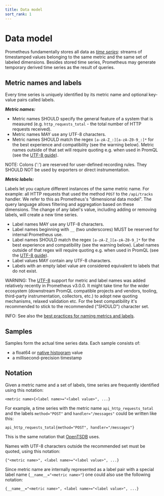 ```yaml
---
title: Data model
sort_rank: 1
---
```


# Data model

Prometheus fundamentally stores all data as [_time
series_](http://en.wikipedia.org/wiki/Time_series): streams of timestamped
values belonging to the same metric and the same set of labeled dimensions.
Besides stored time series, Prometheus may generate temporary derived time series
as the result of queries.

## Metric names and labels

Every time series is uniquely identified by its metric name and optional key-value pairs called labels.

***Metric names:***

* Metric names SHOULD specify the general feature of a system that is measured (e.g. `http_requests_total` - the total number of HTTP requests received).
* Metric names MAY use any UTF-8 characters.
* Metric names SHOULD match the regex `[a-zA-Z_:][a-zA-Z0-9_:]*` for the best experience and compatibility (see the warning below). Metric names outside of that set will require quoting e.g. when used in PromQL (see the [UTF-8 guide](../guides/utf8.md#querying)).

NOTE: Colons (':') are reserved for user-defined recording rules. They SHOULD NOT be used by exporters or direct instrumentation.

***Metric labels:***

Labels let you capture different instances of the same metric name. For example: all HTTP requests that used the method `POST` to the `/api/tracks` handler. We refer to this as Prometheus's "dimensional data model". The query language allows filtering and aggregation based on these dimensions. The change of any label's value, including adding or removing labels, will create a new time series.

* Label names MAY use any UTF-8 characters.
* Label names beginning with `__` (two underscores) MUST be reserved for internal Prometheus use.
* Label names SHOULD match the regex `[a-zA-Z_][a-zA-Z0-9_]*` for the best experience and compatibility (see the warning below). Label names outside of that regex will require quoting e.g. when used in PromQL (see the [UTF-8 guide](../guides/utf8.md#querying)).
* Label values MAY contain any UTF-8 characters.
* Labels with an empty label value are considered equivalent to labels that do not exist.

WARNING: The [UTF-8](../guides/utf8.md) support for metric and label names was added relatively recently in Prometheus v3.0.0. It might take time for the wider ecosystem (downstream PromQL compatible projects and vendors, tooling, third-party instrumentation, collectors, etc.) to adopt new quoting mechanisms, relaxed validation etc. For the best compatibility it's recommended to stick to the recommended ("SHOULD") character set.

INFO: See also the [best practices for naming metrics and labels](/docs/practices/naming/).

## Samples

Samples form the actual time series data. Each sample consists of:

* a float64 or [native histogram](https://prometheus.io/docs/specs/native_histograms/) value
* a millisecond-precision timestamp

## Notation

Given a metric name and a set of labels, time series are frequently identified
using this notation:

    <metric name>{<label name>="<label value>", ...}

For example, a time series with the metric name `api_http_requests_total` and
the labels `method="POST"` and `handler="/messages"` could be written like
this:

    api_http_requests_total{method="POST", handler="/messages"}

This is the same notation that [OpenTSDB](http://opentsdb.net/) uses.

Names with UTF-8 characters outside the recommended set must be quoted, using
this notation:

    {"<metric name>", <label name>="<label value>", ...}

Since metric name are internally represented as a label pair
with a special label name (`__name__="<metric name>"`) one could also use the following notation:

    {__name__="<metric name>", <label name>="<label value>", ...}

